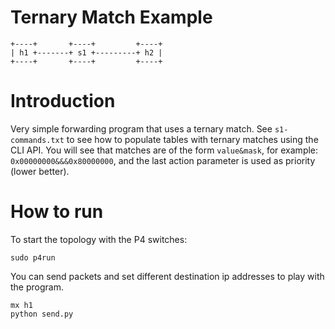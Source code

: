# Ternary Match Example

```
+----+       +----+         +----+
| h1 +-------+ s1 +---------+ h2 |
+----+       +----+         +----+
```

# Introduction

Very simple forwarding program that uses a ternary match. See `s1-commands.txt` to see
how to populate tables with ternary matches using the CLI API. You will see that matches are
of the form `value&mask`, for example: `0x00000000&&&0x80000000`, and the last action parameter
is used as priority (lower better).

# How to run

To start the topology with the P4 switches:

```
sudo p4run
```

You can send packets and set different destination ip addresses to play with the program.

```
mx h1
python send.py
```